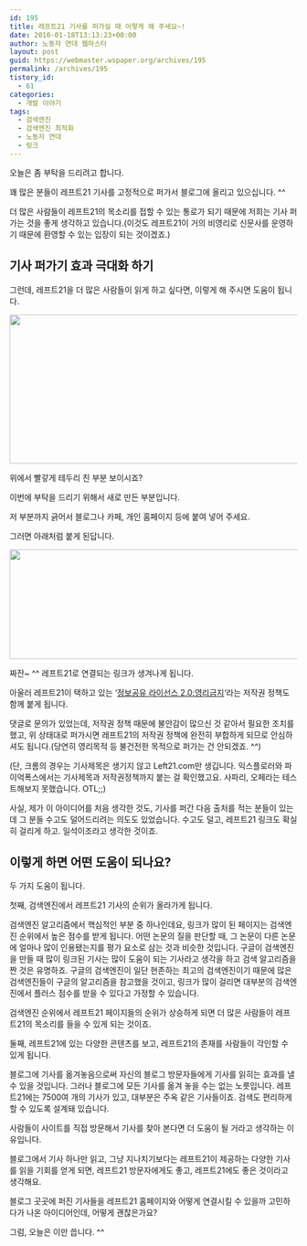 ```yaml
---
id: 195
title: 레프트21 기사를 퍼가실 때 이렇게 해 주세요~!
date: 2010-01-18T13:13:23+00:00
author: 노동자 연대 웹마스터
layout: post
guid: https://webmaster.wspaper.org/archives/195
permalink: /archives/195
tistory_id:
  - 61
categories:
  - 개발 이야기
tags:
  - 검색엔진
  - 검색엔진 최적화
  - 노동자 연대
  - 링크
---
```

오늘은 좀 부탁을 드리려고 합니다.

꽤 많은 분들이 레프트21 기사를 고정적으로 퍼가서 블로그에 올리고 있으십니다. ^^

더 많은 사람들이 레프트21의 목소리를 접할 수 있는 통로가 되기 때문에 저희는 기사 퍼 가는 것을 좋게 생각하고 있습니다.(이것도 레프트21이 거의 비영리로 신문사를 운영하기 때문에 환영할 수 있는 입장이 되는 것이겠죠.)

## 기사 퍼가기 효과 극대화 하기

그런데, 레프트21을 더 많은 사람들이 읽게 하고 싶다면, 이렇게 해 주시면 도움이 됩니다.

<img src="https://webmaster.wspaper.org/wp-content/uploads/1/cfile9.uf.18044D554D0847412E4C17.png" class="aligncenter" width="540" height="261" alt="" />

위에서 빨갛게 테두리 친 부분 보이시죠?

이번에 부탁을 드리기 위해서 새로 만든 부분입니다.

저 부분까지 긁어서 블로그나 카페, 개인 홈페이지 등에 붙여 넣어 주세요.

그러면 아래처럼 붙게 된답니다.

<img src="https://webmaster.wspaper.org/wp-content/uploads/1/cfile24.uf.161DAA504D0847412A77E1.png" class="aligncenter" width="540" height="192" alt="" />

짜잔~ ^^ 레프트21로 연결되는 링크가 생겨나게 됩니다.

아울러 레프트21이 택하고 있는 ‘<a href="javascript:void(window.open('http://wspaper.org/include/license.html','new_win','resizable=no,width=372px,height=574px,scrollbars=yes'))" target="_self">정보공유 라이선스 2.0:영리금지</a>‘라는 저작권 정책도 함께 붙게 됩니다.

댓글로 문의가 있었는데, 저작권 정책 때문에 불안감이 많으신 것 같아서 필요한 조치를 했고, 위 상태대로 퍼가시면 레프트21의 저작권 정책에 완전히 부합하게 되므로 안심하셔도 됩니다.(당연히 영리목적 등 불건전한 목적으로 퍼가는 건 안되겠죠. ^^)

(단, 크롬의 경우는 기사제목은 생기지 않고 Left21.com만 생깁니다. 익스플로러와 파이억폭스에서는 기사제목과 저작권정책까지 붙는 걸 확인했고요. 사파리, 오페라는 테스트해보지 못했습니다. OTL;;)

사실, 제가 이 아이디어를 처음 생각한 것도, 기사를 퍼간 다음 출처를 적는 분들이 있는데 그 분들 수고도 덜어드리려는 의도도 있었습니다. 수고도 덜고, 레프트21 링크도 확실히 걸리게 하고. 일석이조라고 생각한 것이죠.

## 이렇게 하면 어떤 도움이 되나요?

두 가지 도움이 됩니다.

첫째, 검색엔진에서 레프트21 기사의 순위가 올라가게 됩니다.

검색엔진 알고리즘에서 핵심적인 부분 중 하나인데요, 링크가 많이 된 페이지는 검색엔진 순위에서 높은 점수를 받게 됩니다. 어떤 논문의 질을 판단할 때, 그 논문이 다른 논문에 얼마나 많이 인용됐는지를 평가 요소로 삼는 것과 비슷한 것입니다. 구글이 검색엔진을 만들 때 많이 링크된 기사는 많이 도움이 되는 기사라고 생각을 하고 검색 알고리즘을 짠 것은 유명하죠. 구글의 검색엔진이 일단 현존하는 최고의 검색엔진이기 때문에 많은 검색엔진들이 구글의 알고리즘을 참고했을 것이고, 링크가 많이 걸리면 대부분의 검색엔진에서 플러스 점수를 받을 수 있다고 가정할 수 있습니다.

검색엔진 순위에서 레프트21 페이지들의 순위가 상승하게 되면 더 많은 사람들이 레프트21의 목소리를 들을 수 있게 되는 것이죠.

둘째, 레프트21에 있는 다양한 콘텐츠를 보고, 레프트21의 존재를 사람들이 각인할 수 있게 됩니다.

블로그에 기사를 옮겨놓음으로써 자신의 블로그 방문자들에게 기사를 읽히는 효과를 낼 수 있을 것입니다. 그러나 블로그에 모든 기사를 옮겨 놓을 수는 없는 노릇입니다. 레프트21에는 7500여 개의 기사가 있고, 대부분은 주옥 같은 기사들이죠. 검색도 편리하게 할 수 있도록 설계돼 있습니다.

사람들이 사이트를 직접 방문해서 기사를 찾아 본다면 더 도움이 될 거라고 생각하는 이유입니다.

블로그에서 기사 하나만 읽고, 그냥 지나치기보다는 레프트21이 제공하는 다양한 기사를 읽을 기회를 얻게 되면, 레프트21 방문자에게도 좋고, 레프트21에도 좋은 것이라고 생각해요.

블로그 곳곳에 퍼진 기사들을 레프트21 홈페이지와 어떻게 연결시킬 수 있을까 고민하다가 나온 아이디어인데, 어떻게 괜찮은가요?

그럼, 오늘은 이만 씁니다. ^^